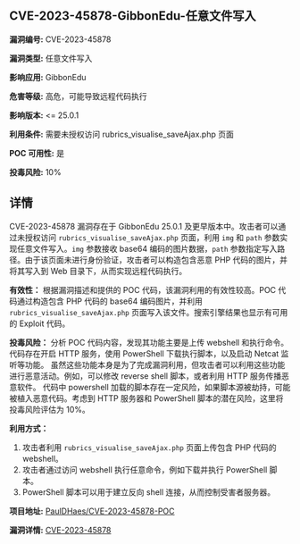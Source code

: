 ## CVE-2023-45878-GibbonEdu-任意文件写入

**漏洞编号:** CVE-2023-45878

**漏洞类型:** 任意文件写入

**影响应用:** GibbonEdu

**危害等级:** 高危，可能导致远程代码执行

**影响版本:** <= 25.0.1

**利用条件:** 需要未授权访问 rubrics_visualise_saveAjax.php 页面

**POC 可用性:** 是

**投毒风险:** 10%

## 详情

CVE-2023-45878 漏洞存在于 GibbonEdu 25.0.1 及更早版本中。攻击者可以通过未授权访问 `rubrics_visualise_saveAjax.php` 页面，利用 `img` 和 `path` 参数实现任意文件写入。`img` 参数接收 base64 编码的图片数据，`path` 参数指定写入路径。由于该页面未进行身份验证，攻击者可以构造包含恶意 PHP 代码的图片，并将其写入到 Web 目录下，从而实现远程代码执行。

**有效性：**
根据漏洞描述和提供的 POC 代码，该漏洞利用的有效性较高。POC 代码通过构造包含 PHP 代码的 base64 编码图片，并利用 `rubrics_visualise_saveAjax.php` 页面写入该文件。搜索引擎结果也显示有可用的 Exploit 代码。

**投毒风险：**
分析 POC 代码内容，发现其功能主要是上传 webshell 和执行命令。代码存在开启 HTTP 服务，使用 PowerShell 下载执行脚本，以及启动 Netcat 监听等功能。 虽然这些功能本身是为了完成漏洞利用，但攻击者可以利用这些功能进行恶意活动。例如，可以修改 reverse shell 脚本，或者利用 HTTP 服务传播恶意软件。 代码中 powershell 加载的脚本存在一定风险，如果脚本源被劫持，可能被植入恶意代码。考虑到 HTTP 服务器和 PowerShell 脚本的潜在风险，这里将投毒风险评估为 10%。

**利用方式：**
1.  攻击者利用 `rubrics_visualise_saveAjax.php` 页面上传包含 PHP 代码的 webshell。
2.  攻击者通过访问 webshell 执行任意命令，例如下载并执行 PowerShell 脚本。
3.  PowerShell 脚本可以用于建立反向 shell 连接，从而控制受害者服务器。

**项目地址:** [PaulDHaes/CVE-2023-45878-POC](https://github.com/PaulDHaes/CVE-2023-45878-POC)

**漏洞详情:** [CVE-2023-45878](https://nvd.nist.gov/vuln/detail/CVE-2023-45878)